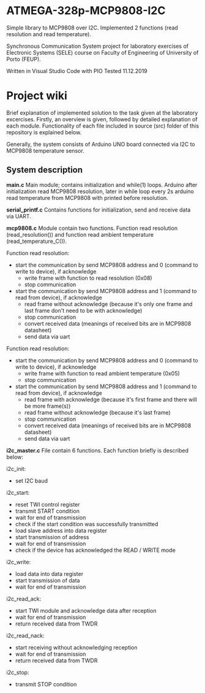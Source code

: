 # ATMEGA-328p-MCP9808-I2C
Simple library to MCP9808 over I2C. Implemented 2 functions (read resolution and read temperature).

Synchronous Communication System project for laboratory exercises of Electronic Systems (SELE) course on 
Faculty of Engineering of University of Porto (FEUP).

Written in Visual Studio Code with PIO
Tested 11.12.2019


# Project wiki
Brief explanation of implemented solution to the task given at the laboratory excercises. 
Firstly, an overview is given, followed by detailed explanation of each module. 
Functionality of each file included in source (src) folder of this repository is explained below.

Generally, the system consists of Arduino UNO board connected via I2C to MCP9808 temperature sensor. 

## System description

**main.c** 
Main module; contains initialization and while(1) loops. Arduino after initialization read MCP9808 resolution, 
later in while loop every 2s arduino read temperature from MCP9808 with printed before resolution.

**serial_printf.c**
Contains functions for initialization, send and receive data via UART.

**mcp9808.c**
Module contain two functions. Function read resolution (read_resolution()) and function read ambient temperature (read_temperature_C()).

Function read resolution:  
- start the communication by send MCP9808 address and 0 (command to write to device), if acknowledge
	- write frame with function to read resolution (0x08) 
	- stop communication
- start the communication by send MCP9808 address and 1 (command to read from device), if acknowledge
	- read frame without acknowledge (because it's only one frame and last frame don't need to be with acknowledge)
	- stop communication
	- convert received data (meanings of received bits are in MCP9808 datasheet)
	- send data via uart
	
Function read resolution:  
- start the communication by send MCP9808 address and 0 (command to write to device), if acknowledge
	- write frame with function to read ambient temperature (0x05) 
	- stop communication
- start the communication by send MCP9808 address and 1 (command to read from device), if acknowledge
	- read frame with acknowledge (because it's first frame and there will be more frame(s))
	- read frame without acknowledge (because it's last frame)
	- stop communication
	- convert received data (meanings of received bits are in MCP9808 datasheet)
	- send data via uart

**i2c_master.c**
File contain 6 functions. Each function briefly is described below:

i2c_init:
- set I2C baud

i2c_start:
- reset TWI control register
- transmit START condition
- wait for end of transmission
- check if the start condition was successfully transmitted
- load slave address into data register
- start transmission of address
- wait for end of transmission
- check if the device has acknowledged the READ / WRITE mode

i2c_write:
- load data into data register
- start transmission of data
- wait for end of transmission

i2c_read_ack:
- start TWI module and acknowledge data after reception
- wait for end of transmission
- return received data from TWDR

i2c_read_nack:

- start receiving without acknowledging reception
- wait for end of transmission
- return received data from TWDR

i2c_stop:

- transmit STOP condition

